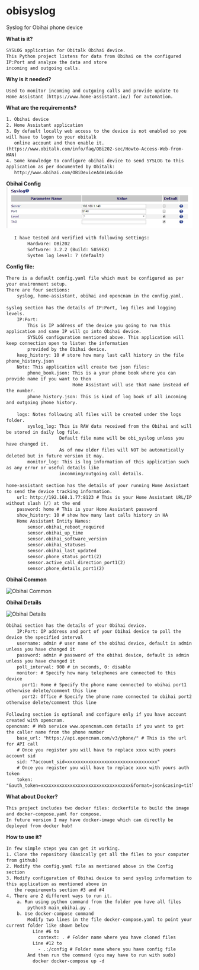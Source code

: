 # obisyslog
Syslog for Obihai phone device

**What is it?**

    SYSLOG application for Obitalk Obihai device.
    This Python project listens for data from Obihai on the configured IP:Port and analyze the data and store
    incoming and outgoing calls.

**Why is it needed?**

    Used to monitor incoming and outgoing calls and provide update to 
    Home Assistant (https://www.home-assistant.io/) for automation.

**What are the requirements?**

    1. Obihai device
    2. Home Assistant application
    3. By default locally web access to the device is not enabled so you will have to logon to your obitalk
       online account and then enable it. (https://www.obitalk.com/info/faq/OBi202-sec/Howto-Access-Web-from-WAN)  
    4. Some knowledge to configure obihai device to send SYSLOG to this application as per documented by Obitalk:
       http://www.obihai.com/OBiDeviceAdminGuide

**Obihai Config**
![Obihai Config](images/obihai_config.jpg)
        
       I have tested and verified with following settings:
            Hardware: OBi202
            Software: 3.2.2 (Build: 5859EX)
            System log level: 7 (default)


**Config file:**

    There is a default config.yaml file which must be configured as per your environment setup.
    There are four sections: 
        syslog, home-assistant, obihai and opencnam in the config.yaml.
        
    syslog section has the details of IP:Port, log files and logging levels.
        IP:Port:
            This is IP address of the device you going to run this application and same IP will go into Obihai device.
            SYSLOG configuration mentioned above. This application will keep connection open to listen the information
            provided by the Obihai device.
        keep_history: 10 # store how many last call history in the file phone_history.json
        Note: This application will create two json files:
            phone_book.json: This is a your phone book where you can provide name if you want to then 
                             Home Assistant will use that name instead of the number.
            phone_history.json: This is kind of log book of all incoming and outgoing phone history.

        logs: Notes following all files will be created under the logs folder. 
            syslog_log: This is RAW data received from the Obihai and will be stored in daily log file.
                        Default file name will be obi_syslog unless you have changed it.
                        As of now older files will NOT be automatically deleted but in future version it may.
            monitor_log: This is log information of this application such as any error or useful details like 
                        incomming/outgoing call details. 

    home-assistant section has the details of your running Home Assistant to send the device tracking information.
        url: http://192.168.1.77:8123 # This is your Home Assistant URL/IP without slash (/) at the end
        password: home # This is your Home Assistant password
        show_history: 10 # show how many last calls history in HA
        Home Assistant Entity Names:
            sensor.obihai_reboot_required
            sensor.obihai_up_time
            sensor.obihai_software_version
            sensor.obihai_statuses
            sensor.obihai_last_updated
            sensor.phone_status_port1(2)
            sensor.active_call_direction_port1(2)
            sensor.phone_details_port1(2)

**Obihai Common**

![Obihai Common](https://raw.githubusercontent.com/scadagenius/obisyslog/master/images/ha_obihai_common.jpg)

**Obihai Details**

![Obihai Details](https://raw.githubusercontent.com/scadagenius/obisyslog/master/images/ha_obihai_details.jpg)

    Obihai section has the details of your Obihai device.
        IP:Port: IP address and port of your Obihai device to poll the device the specified interval
        username: admin # user name of the obihai device, default is admin unless you have changed it
        password: admin # password of the obihai device, default is admin unless you have changed it
        poll_interval: 900 # in seconds, 0: disable
        monitor: # Specify how many telephones are connected to this device
          port1: Home # Specify the phone name connected to obihai port1 otherwise delete/comment this line
          port2: Office # Specify the phone name connected to obihai port2 otherwise delete/comment this line

    Following section is optional and configure only if you have account created with opencnam.
    opencnam: # Web service www.opencnam.com details if you want to get the caller name from the phone number
        base_url: "https://api.opencnam.com/v3/phone/" # This is the url for API call
        # Once you register you will have to replace xxxx with yours account sid
        sid: "?account_sid=xxxxxxxxxxxxxxxxxxxxxxxxxxxxxxxxxx"
        # Once you register you will have to replace xxxx with yours auth token
        token: "&auth_token=xxxxxxxxxxxxxxxxxxxxxxxxxxxxxxxxxx&format=json&casing=title"

**What about Docker?**

    This project includes two docker files: dockerfile to build the image and docker-compose.yaml for compose. 
    In future version I may have docker-image which can directly be deployed from docker hub!

**How to use it?**

    In few simple steps you can get it working.
    1. Clone the repository (Basically get all the files to your computer from github)
    2. Modify the config.yaml file as mentioned above in the Config section
    3. Modify configuration of Obihai device to send syslog information to this application as mentioned above in 
       the requirements section #3 and #4
    4. There are 2 different ways to run it.
        a. Run using python command from the folder you have all files
            python3 main_obihai.py .
        b. Use docker-compose command
            Modify two lines in the file docker-compose.yaml to point your current folder like shown below
              Line #6 to 
                context: . # Folder name where you have cloned files
              Line #12 to 
                - .:/config # Folder name where you have config file
            And then run the command (you may have to run with sudo) 
              docker docker-compose up -d
